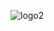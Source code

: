 ![logo2](https://github.com/lesterleexxx/ourtube/assets/70449559/44a70d97-aacb-4fe4-a565-1db9f6aa3df7)
